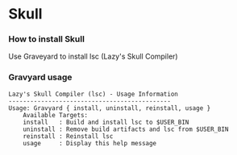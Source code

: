 # Skull

### How to install Skull
Use Graveyard to install lsc (Lazy's Skull Compiler)

### Gravyard usage
```
Lazy's Skull Compiler (lsc) - Usage Information
---------------------------------------------
Usage: Gravyard { install, uninstall, reinstall, usage }
    Available Targets:
    install   : Build and install lsc to $USER_BIN
    uninstall : Remove build artifacts and lsc from $USER_BIN
    reinstall : Reinstall lsc
    usage     : Display this help message
```
